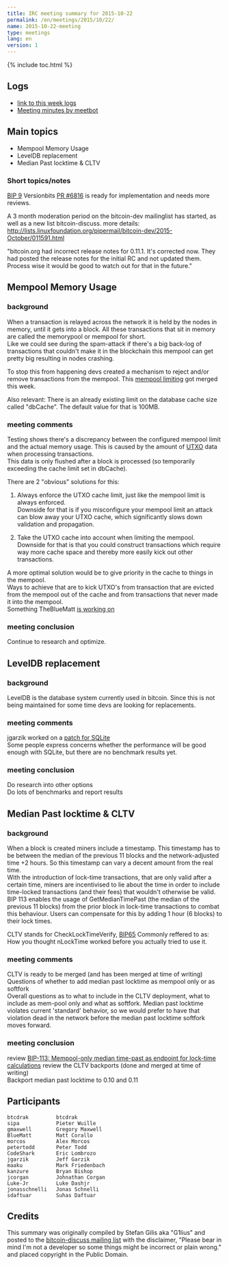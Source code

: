 ```yaml
---
title: IRC meeting summary for 2015-10-22
permalink: /en/meetings/2015/10/22/
name: 2015-10-22-meeting
type: meetings
lang: en
version: 1
---
```

{% include toc.html %}

## Logs

- [link to this week logs](http://bitcoinstats.com/irc/bitcoin-dev/logs/2015/10/22#l1445540405.0)  
- [Meeting minutes by meetbot](http://www.erisian.com.au/meetbot/bitcoin-dev/2015/bitcoin-dev.2015-10-22-19.05.html)

## Main topics  
  
- Mempool Memory Usage   
- LevelDB replacement   
- Median Past locktime & CLTV 

### Short topics/notes

[BIP 9](https://github.com/bitcoin/bips/blob/master/bip-0009.mediawiki) Versionbits [PR #6816](https://github.com/bitcoin/bitcoin/pull/6816) is ready for implementation and needs more reviews.

A 3 month moderation period on the bitcoin-dev mailinglist has started, as well as a new list bitcoin-discuss. more details: http://lists.linuxfoundation.org/pipermail/bitcoin-dev/2015-October/011591.html

"bitcoin.org had incorrect release notes for 0.11.1. It's corrected now. They had posted the release notes for the initial RC and not updated them. Process wise it would be good to watch out for that in the future."


## Mempool Memory Usage

### background  

When a transaction is relayed across the network it is held by the nodes in memory, until it gets into a block. All these transactions that sit in memory are called the memorypool or mempool for short.  
Like we could see during the spam-attack if there's a big back-log of transactions that couldn't make it in the blockchain this mempool can get pretty big resulting in nodes crashing.  

To stop this from happening devs created a mechanism to reject and/or remove transactions from the mempool. This [mempool limiting](https://github.com/bitcoin/bitcoin/pull/6722) got merged this week.  

Also relevant: There is an already existing limit on the database cache size called "dbCache". The default value for that is 100MB.

### meeting comments

Testing shows there's a discrepancy between the configured mempool limit and the actual memory usage. This is caused by the amount of [UTXO](https://bitcoin.org/en/glossary/unspent-transaction-output) data when processing transactions.   
This data is only flushed after a block is processed (so temporarily exceeding the cache limit set in dbCache).  

There are 2 "obvious" solutions for this:  

1. Always enforce the UTXO cache limit, just like the mempool limit is always enforced.  
Downside for that is if you misconfigure your mempool limit an attack can blow away your UTXO cache, which significantly slows down validation and propagation. 

2. Take the UTXO cache into account when limiting the mempool.  
Downside for that is that you could construct transactions which require way more cache space and thereby more easily kick out other transactions.

A more optimal solution would be to give priority in the cache to things in the mempool.  
Ways to achieve that are to kick UTXO's from transaction that are evicted from the mempool out of the cache and from transactions that never made it into the mempool.  
Something TheBlueMatt [is working on](https://github.com/bitcoin/bitcoin/pull/6872)

### meeting conclusion  

Continue to research and optimize.

## LevelDB replacement

### background  

LevelDB is the database system currently used in bitcoin. Since this is not being maintained for some time devs are looking for replacements.

### meeting comments

jgarzik worked on a [patch for SQLite](https://github.com/bitcoin/bitcoin/pull/6873)  
Some people express concerns whether the performance will be good enough with SQLite, but there are no benchmark results yet.
 
### meeting conclusion

Do research into other options  
Do lots of benchmarks and report results

## Median Past locktime & CLTV

### background

When a block is created miners include a timestamp. This timestamp has to be between the median of the previous 11 blocks and the network-adjusted time +2 hours. So this timestamp can vary a decent amount from the real time.  
With the introduction of lock-time transactions, that are only valid after a certain time, miners are incentivised to lie about the time in order to include time-locked transactions (and their fees) that wouldn't otherwise be valid.  
BIP 113 enables the usage of GetMedianTimePast (the median of the previous 11 blocks) from the prior block in lock-time transactions to combat this behaviour. Users can compensate for this by adding 1 hour (6 blocks) to their lock times.

CLTV stands for CheckLockTimeVerify, [BIP65](https://github.com/bitcoin/bitcoin/pull/6351) Commonly reffered to as: How you thought nLockTime worked before you actually tried to use it. 

### meeting comments

CLTV is ready to be merged (and has been merged at time of writing)  
Questions of whether to add median past locktime as mempool only or as softfork  
Overall questions as to what to include in the CLTV deployment, what to include as mem-pool only and what as softfork. 
Median past locktime violates current 'standard' behavior, so we would prefer to have that violation dead in the network before the median past locktime softfork moves forward.  

### meeting conclusion

review [BIP-113: Mempool-only median time-past as endpoint for lock-time calculations](https://github.com/bitcoin/bitcoin/pull/6566)
review the CLTV backports (done and merged at time of writing)  
Backport median past locktime to 0.10 and 0.11

## Participants

    btcdrak         btcdrak  
    sipa            Pieter Wuille  
    gmaxwell        Gregory Maxwell    
    BlueMatt        Matt Corallo   
    morcos          Alex Morcos  
    petertodd       Peter Todd  
    CodeShark       Eric Lombrozo  
    jgarzik         Jeff Garzik  
    maaku           Mark Friedenbach   
    kanzure         Bryan Bishop   
    jcorgan         Johnathan Corgan     
    Luke-Jr         Luke Dashjr  
    jonasschnelli   Jonas Schnelli  
    sdaftuar        Suhas Daftuar  

## Credits

This summary was originally compiled by Stefan Gilis aka "G1lius" and posted to the [bitcoin-discuss mailing list][meetingsource] with the disclaimer, "Please bear in mind I'm not a developer so some things might be incorrect or plain wrong." and placed copyright in the Public Domain.

[meetingsource]: http://lists.linuxfoundation.org/pipermail/bitcoin-discuss/2015-October/000003.html
